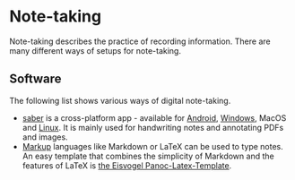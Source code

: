 # Note-taking

Note-taking describes the practice of recording information.
There are many different ways of setups for note-taking.

## Software

The following list shows various ways of digital note-taking.

- [saber](https://github.com/saber-notes/saber) is a cross-platform app - available for
  [Android](/wiki/android.md), [Windows](/wiki/windows.md), MacOS and [Linux](/wiki/linux.md).
  It is mainly used for handwriting notes and annotating PDFs and images.
- [Markup](/wiki/markup_language.md) languages like Markdown or LaTeX can be used to type notes.
  An easy template that combines the simplicity of Markdown and the features of LaTeX is
  [the Eisvogel Panoc-Latex-Template](https://github.com/Wandmalfarbe/pandoc-latex-template).
